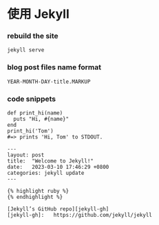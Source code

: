#  使用 Jekyll

### rebuild the site

`jekyll serve`

### blog post files name format

```
YEAR-MONTH-DAY-title.MARKUP
```

### code snippets

```
def print_hi(name)
  puts "Hi, #{name}"
end
print_hi('Tom')
#=> prints 'Hi, Tom' to STDOUT.
```



```
---
layout: post
title:  "Welcome to Jekyll!"
date:   2023-03-10 17:46:29 +0800
categories: jekyll update
---
```

```
{% highlight ruby %}
{% endhighlight %}
```

```
[Jekyll’s GitHub repo][jekyll-gh]
[jekyll-gh]:   https://github.com/jekyll/jekyll
```

